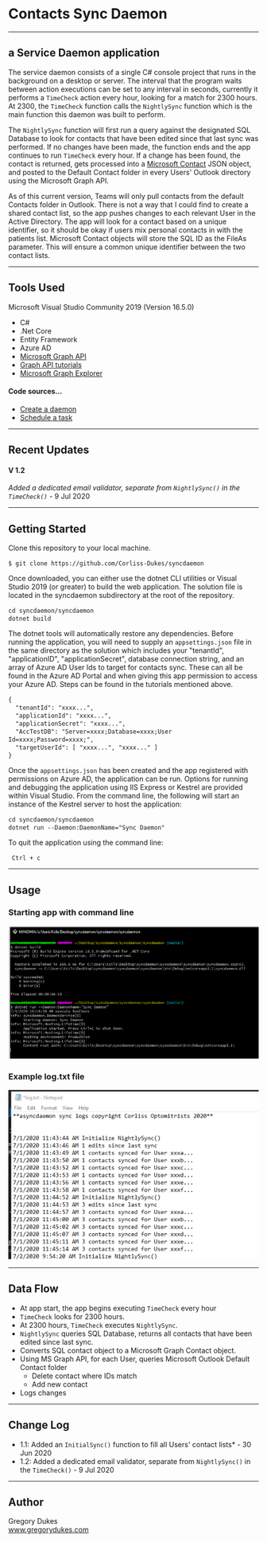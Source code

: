 # Contacts Sync Daemon
---------------------------------

## a Service Daemon application

The service daemon consists of a single C# console project that runs in the background on a desktop or server. 
The interval that the program waits between action executions can be set to any interval in seconds, currently it 
performs a `TimeCheck` action every hour, looking for a match for 2300 hours.  At 2300, the ```TimeCheck``` function
calls the `NightlySync` function which is the main function this daemon was built to perform.

The `NightlySync` function will first run a query against the designated SQL Database to look for contacts that have
been edited since that last sync was performed. If no changes have been made, the function ends and the app continues 
to run `TimeCheck` every hour.
If a change has been found, the contact is returned, gets processed into a [Microsoft Contact](https://docs.microsoft.com/en-us/graph/api/resources/contact?view=graph-rest-1.0) 
JSON object, and posted to the Default Contact folder in every Users' Outlook directory using the Microsoft Graph API.

As of this current version, Teams will only pull contacts from the default Contacts folder in Outlook.  There is not
 a way that I could find to create a shared contact list, so the app pushes changes to each relevant User in the 
Active Directory.  The app will look for a contact based on a unique identifier, so it should be okay if users mix 
personal contacts in with the patients list.  Microsoft Contact objects will store the SQL ID as the FileAs 
parameter.  This will ensure a common unique identifier between the two contact lists. 


---------------------------------

## Tools Used
Microsoft Visual Studio Community 2019 (Version 16.5.0)

- C#
- .Net Core
- Entity Framework
- Azure AD
- [Microsoft Graph API](https://docs.microsoft.com/en-us/graph/?view=graph-rest-1.0)
- [Graph API tutorials](https://developer.microsoft.com/en-us/graph/get-started/dotnet-core)
- [Microsoft Graph Explorer](https://developer.microsoft.com/en-us/graph/graph-explorer)


#### Code sources...
- [Create a daemon](https://www.wintellect.com/creating-a-daemon-with-net-core-part-1/)
- [Schedule a task](https://medium.com/@NitinManju/a-simple-scheduled-task-using-c-and-net-c9d3230769ea)

---------------------------------

## Recent Updates

#### V 1.2
*Added a dedicated email validator, separate from `NightlySync()` in the `TimeCheck()`* - 9 Jul 2020

---------------------------

## Getting Started

Clone this repository to your local machine.
```
$ git clone https://github.com/Corliss-Dukes/syncdaemon
```
Once downloaded, you can either use the dotnet CLI utilities or Visual Studio 2019 (or greater) to build the web 
application. The solution file is located in the syncdaemon subdirectory at the root of the repository.
```
cd syncdaemon/syncdaemon
dotnet build
```
The dotnet tools will automatically restore any dependencies. Before running the application, you will need to supply 
an `appsettings.json` file in the same directory as the solution which includes your "tenantId", "applicationID",
"applicationSecret", database connection string, and an array of Azure AD User Ids to target for contacts sync.  These
can all be found in the Azure AD Portal and when giving this app permission to access your Azure AD.  Steps can be found
in the tutorials mentioned above.

```
{
  "tenantId": "xxxx...",
  "applicationId": "xxxx...",
  "applicationSecret": "xxxx...",
  "AccTestDB": "Server=xxxx;Database=xxxx;User Id=xxxx;Password=xxxx;",
  "targetUserId": [ "xxxx...", "xxxx..." ]
}
```
Once the `appsettings.json` has been created and the app registered with permissions on Azure AD, the application can be run. Options for running and debugging the application using IIS Express or Kestrel are provided within Visual Studio. From the command line, the following will start an instance of the Kestrel server to host the application:
```
cd syncdaemon/syncdaemon
dotnet run --Daemon:DaemonName="Sync Daemon"
```

To quit the application using the command line:
```
 Ctrl + c
```

---------------------------------

## Usage

### Starting app with command line
![app running in command line](/syncdaemon/lib/assets/dotnetRun.PNG)

### Example log.txt file
![example log.txt file](/syncdaemon/lib/assets/log.PNG)


---------------------------
## Data Flow 
* At app start, the app begins executing `TimeCheck` every hour
* `TimeCheck` looks for 2300 hours.
* At 2300 hours, `TimeCheck` executes `NightlySync`.
* `NightlySync` queries SQL Database, returns all contacts that have been edited since last sync.
* Converts SQL contact object to a Microsoft Graph Contact object.
* Using MS Graph API, for each User, queries Microsoft Outlook Default Contact folder
    * Delete contact where IDs match
    * Add new contact
* Logs changes  
---------------------------


## Change Log
* 1.1: Added an `InitialSync()` function to fill all Users' contact lists* - 30 Jun 2020
* 1.2: Added a dedicated email validator, separate from `NightlySync()` in the `TimeCheck()` - 9 Jul 2020

------------------------------

## Author
Gregory Dukes <br>
www.gregorydukes.com